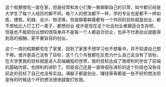 这个假期很宅一直在家，但是经常和发小们聚一聚聊聊自己的日常，如今都已经是大学生了每个人经历的都不同，每个人的想法都不一样，学的专业也是都不一样如医、建筑、机械、设计、物流等，但是聊着聊着都有一个共同的目标就是创业，都不想给比人打工打一辈子，都想创业 或许是现在这个社会创业者跟适合生存吧，但是也不能把创业想的很简单并不是每一个人都适合创业，也并不代表创业就能得到高的报酬。更不要盲目的创业。



这个一周的假期都宅在了家里，回到了家里不想学习也不想看书，并不知道自己想干嘛。或许是自己没有了目标，这个几个月我都在反思为什么自己会没有了目标，在大学里我的目标就是进入前端编程的世界，我的目标达成了我顺利的学会了前端的基础内容，也顺利的进阶了。但是自己还是一直徘徊在进阶的这个阶段也没有往前走的目标了自己也没有实战。满脑子都是创业、赚钱等等都是一些不好的想法但是有的时候这个坏的想法很快就能打败我。